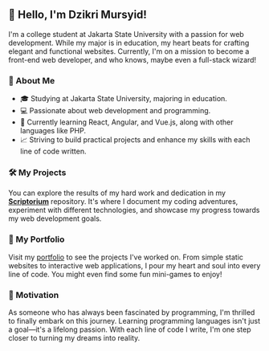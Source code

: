 ## 👋 Hello, I'm Dzikri Mursyid!

I'm a college student at Jakarta State University with a passion for web development. While my major is in education, my heart beats for crafting elegant and functional websites. Currently, I'm on a mission to become a front-end web developer, and who knows, maybe even a full-stack wizard!

### 🚀 About Me

- 🎓 Studying at Jakarta State University, majoring in education.
- 💻 Passionate about web development and programming.
- 🌟 Currently learning React, Angular, and Vue.js, along with other languages like PHP.
- 📈 Striving to build practical projects and enhance my skills with each line of code written.

### 🛠️ My Projects

You can explore the results of my hard work and dedication in my [**Scriptorium**](https://github.com/dzikriemursyid/scriptorium) repository. It's where I document my coding adventures, experiment with different technologies, and showcase my progress towards my web development goals.

### 🎨 My Portfolio

Visit my [portfolio](#) to see the projects I've worked on. From simple static websites to interactive web applications, I pour my heart and soul into every line of code. You might even find some fun mini-games to enjoy!

### 💬 Motivation

As someone who has always been fascinated by programming, I'm thrilled to finally embark on this journey. Learning programming languages isn't just a goal—it's a lifelong passion. With each line of code I write, I'm one step closer to turning my dreams into reality.
